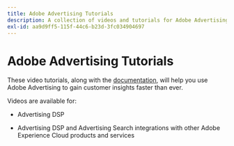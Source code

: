```yaml
---
title: Adobe Advertising Tutorials
description: A collection of videos and tutorials for Adobe Advertising.
exl-id: aa9d9ff5-115f-44c6-b23d-3fc034904697
---
```

# Adobe Advertising Tutorials

These video tutorials, along with the [documentation](https://experienceleague.adobe.com/docs/advertising-cloud.html), will help you use Adobe Advertising to gain customer insights faster than ever.

Videos are available for:

* Advertising DSP

* Advertising DSP and Advertising Search integrations with other Adobe Experience Cloud products and services

<!--
See other -learn tutorials landing pages to get ideas for additional content
-->
